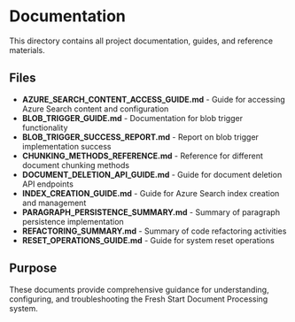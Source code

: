 # Documentation

This directory contains all project documentation, guides, and reference materials.

## Files

- **AZURE_SEARCH_CONTENT_ACCESS_GUIDE.md** - Guide for accessing Azure Search content and configuration
- **BLOB_TRIGGER_GUIDE.md** - Documentation for blob trigger functionality
- **BLOB_TRIGGER_SUCCESS_REPORT.md** - Report on blob trigger implementation success
- **CHUNKING_METHODS_REFERENCE.md** - Reference for different document chunking methods
- **DOCUMENT_DELETION_API_GUIDE.md** - Guide for document deletion API endpoints
- **INDEX_CREATION_GUIDE.md** - Guide for Azure Search index creation and management
- **PARAGRAPH_PERSISTENCE_SUMMARY.md** - Summary of paragraph persistence implementation
- **REFACTORING_SUMMARY.md** - Summary of code refactoring activities
- **RESET_OPERATIONS_GUIDE.md** - Guide for system reset operations

## Purpose

These documents provide comprehensive guidance for understanding, configuring, and troubleshooting the Fresh Start Document Processing system.